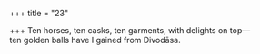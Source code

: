 +++
title = "23"

+++
Ten horses, ten casks, ten garments, with delights on top—  
ten golden balls have I gained from Divodāsa.  